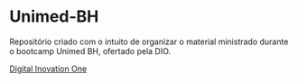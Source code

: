 # Unimed-BH
Repositório criado com o intuito de organizar o material ministrado durante o bootcamp Unimed BH, ofertado pela DIO.  

[Digital Inovation One](https://www.dio.me/)
